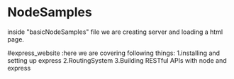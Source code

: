 # NodeSamples
inside "basicNodeSamples" file we are creating server and loading a html page.

#express_website :here we are covering following things:
1.installing and setting up express
2.RoutingSystem
3.Building RESTful APIs with node and express